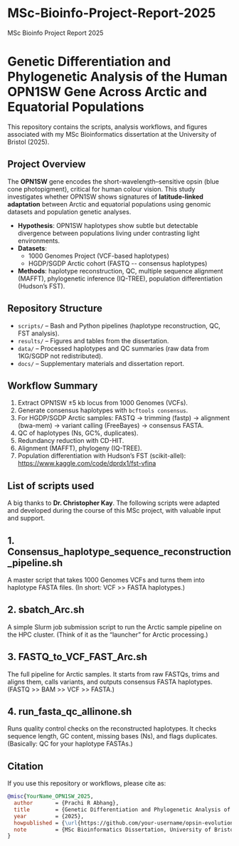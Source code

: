 # MSc-Bioinfo-Project-Report-2025
MSc Bioinfo Project Report 2025


# Genetic Differentiation and Phylogenetic Analysis of the Human OPN1SW Gene Across Arctic and Equatorial Populations

This repository contains the scripts, analysis workflows, and figures 
associated with my MSc Bioinformatics dissertation at the University of Bristol (2025).

## Project Overview
The **OPN1SW** gene encodes the short-wavelength–sensitive opsin (blue cone photopigment), 
critical for human colour vision. This study investigates whether OPN1SW shows signatures of **latitude-linked adaptation** 
between Arctic and equatorial populations using genomic datasets and population genetic analyses.

- **Hypothesis**: OPN1SW haplotypes show subtle but detectable divergence between populations living under contrasting light environments.
- **Datasets**:  
  - 1000 Genomes Project (VCF-based haplotypes)  
  - HGDP/SGDP Arctic cohort (FASTQ -- consensus haplotypes)  
- **Methods**: haplotype reconstruction, QC, multiple sequence alignment (MAFFT), 
  phylogenetic inference (IQ-TREE), population differentiation (Hudson’s FST).   

## Repository Structure
- `scripts/` – Bash and Python pipelines (haplotype reconstruction, QC, FST analysis).  
- `results/` – Figures and tables from the dissertation.  
- `data/` – Processed haplotypes and QC summaries (raw data from 1KG/SGDP not redistributed).  
- `docs/` – Supplementary materials and dissertation report.  

## Workflow Summary
1. Extract OPN1SW ±5 kb locus from 1000 Genomes (VCFs).  
2. Generate consensus haplotypes with `bcftools consensus`.  
3. For HGDP/SGDP Arctic samples: FASTQ -> trimming (fastp) -> alignment (bwa-mem) -> variant calling (FreeBayes) -> consensus FASTA.  
4. QC of haplotypes (Ns, GC%, duplicates).  
5. Redundancy reduction with CD-HIT.  
6. Alignment (MAFFT), phylogeny (IQ-TREE).  
7. Population differentiation with Hudson’s FST (scikit-allel): https://www.kaggle.com/code/dprdx1/fst-vfina

## List of scripts used 
A big thanks to **Dr. Christopher Kay**. The following scripts were adapted and developed during the course of this MSc project, with valuable input and support.

## 1. Consensus_haplotype_sequence_reconstruction_pipeline.sh
A master script that takes 1000 Genomes VCFs and turns them into haplotype FASTA files.
(In short: VCF >> FASTA haplotypes.)

## 2. sbatch_Arc.sh
A simple Slurm job submission script to run the Arctic sample pipeline on the HPC cluster.
(Think of it as the “launcher” for Arctic processing.)

## 3. FASTQ_to_VCF_FAST_Arc.sh
The full pipeline for Arctic samples. It starts from raw FASTQs, trims and aligns them, calls variants, and outputs consensus FASTA haplotypes.
(FASTQ >> BAM >> VCF >> FASTA.)

## 4. run_fasta_qc_allinone.sh
Runs quality control checks on the reconstructed haplotypes. It checks sequence length, GC content, missing bases (Ns), and flags duplicates.
(Basically: QC for your haplotype FASTAs.)


## Citation
If you use this repository or workflows, please cite as:

```bibtex
@misc{YourName_OPN1SW_2025,
  author       = {Prachi R Abhang},
  title        = {Genetic Differentiation and Phylogenetic Analysis of the Human OPN1SW Gene Across Arctic and Equatorial Populations)},
  year         = {2025},
  howpublished = {\url{https://github.com/your-username/opsin-evolution}},
  note         = {MSc Bioinformatics Dissertation, University of Bristol}
}
